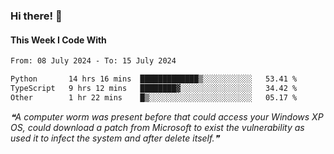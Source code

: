 ### Hi there! 👋

#### This Week I Code With
<!--START_SECTION:waka-->

```txt
From: 08 July 2024 - To: 15 July 2024

Python       14 hrs 16 mins  █████████████▒░░░░░░░░░░░   53.41 %
TypeScript   9 hrs 12 mins   ████████▓░░░░░░░░░░░░░░░░   34.42 %
Other        1 hr 22 mins    █▒░░░░░░░░░░░░░░░░░░░░░░░   05.17 %
```

<!--END_SECTION:waka-->

<!--STARTS_HERE_QUOTE_README-->
<i>❝A computer worm was present before that could access your Windows XP OS, could download a patch from Microsoft to exist the vulnerability as used it to infect the system and after delete itself.❞</i>
<!--ENDS_HERE_QUOTE_README-->
